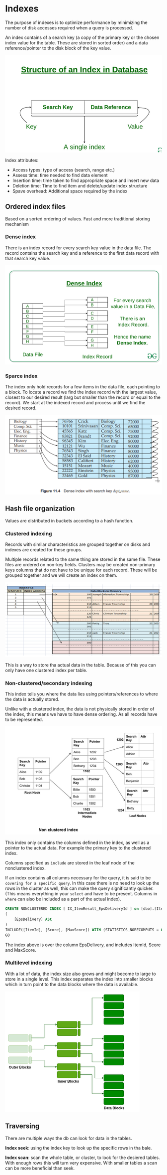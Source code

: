 # Indexes

The purpose of indexes is to optimize performance by minimizing the number of disk accesses required when a query is processed.

An index contains of a search key (a copy of the primary key or the chosen index value for the table. These are stored in sorted order) and a data reference/pointer to the disk block of the key value.

![DB index](./dbIndex.png "Index")

Index attributes:
- Access types: type of access (search, range etc.)
- Assess time: time needed to find data element
- Insertion time: time taken to find appropriate space and insert new data
- Deletion time: Time to find item and delete/update index structure
- Spave overhead: Additional space required by the index

## Ordered index files

Based on a sorted ordering of values. Fast and more traditional storing mechanism

### Dense index

There is an index record for every search key value in the data file. The record contains the search key and a reference to the first data record with that search key value.

![dense](./dense.png "Dense")

### Sparce index

The index only hold records for a few items in the data file, each pointing to a block. To locate a record we find the index record with the largest value, closest to our desired result (larg but smaller than the record or equal to the record). We start at the indexed record and process until we find the desired record.

![sparse](./sparse.png "Sparse")

## Hash file organization

Values are distributed in buckets according to a hash function.

### Clustered indexing

Records with similar characteristics are grouped together on disks and indexes are created for these groups.

Multiple records related to the same thing are stored in the same file. These files are ordered on non-key fields. Clusters may be created non-primary keys columns that do not have to be unique for each record. These will be grouped together and we will create an index on them.

![Cluster](./cluster.png "Cluster")

This is a way to store tha actual data in the table. Because of this you can only have one clustered index per table.

### Non-clustered/secondary indexing

This index tells you where the data lies using pointers/references to where the data is actually stored.

Unlike with a clustered index, the data is not physically stored in order of the index, this means we have to have dense ordering. As all records have to be represented.

![Secondary](./secondary.png "Secondary")

This index only contains the columns defined in the index, as well as a pointer to the actual data. For example the primary key to the clustered index.

Columns specified as `include` are stored in the leaf node of the nonclustered index.

If an index contains all columns necessary for the query, it is said to be `covering for a specific query`. In this case there is no need to look up the rows in the cluster as well, this can make the query significantly quicker. (This means everything in your `select` and have to be present. Columns in `where` can also be included as a part of the actual index).

```sql
CREATE NONCLUSTERED INDEX [ IX_ItemResult_EpsDeliveryId ] on [dbo].[ItemResult]
(
    [EpsDelivery] ASC
)
INCLUDE([ItemId], [Score], [MaxScore]) WITH (STATISTICS_NORECOMPUTS = OFF, DROP_EXISTING = FF, ONLINE)
GO
```

The index above is over the column EpsDelivery, and includes ItemId, Score and MaxScore.

### Multilevel indexing

With a lot of data, the index size also grows and might become to large to store in a single level. This index separates the index into smaller blocks which in turn point to the data blocks where the data is available.

![Multilevel](./multilevel.png "Multilevel")

## Traversing

There are multiple ways the db can look for data in the tables.

**Index seek**: using the index key to look up the specific rows in tha bale.

**Index scan**: scan the whole table, or cluster, to look for the desiered tables. With enough rows this will turn very expensive. With smaller tables a scan can be more beneficial than seek.